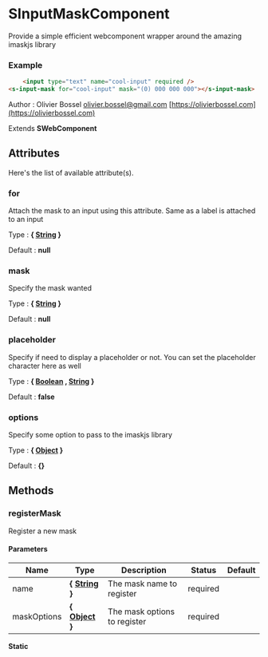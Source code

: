 # SInputMaskComponent

Provide a simple efficient webcomponent wrapper around the amazing imaskjs library

### Example
```html
	<input type="text" name="cool-input" required />
<s-input-mask for="cool-input" mask="(0) 000 000 000"></s-input-mask>
```
Author : Olivier Bossel [olivier.bossel@gmail.com](mailto:olivier.bossel@gmail.com) [https://olivierbossel.com](https://olivierbossel.com)

Extends **SWebComponent**




## Attributes

Here's the list of available attribute(s).

### for

Attach the mask to an input using this attribute. Same as a label is attached to an input

Type : **{ [String](https://developer.mozilla.org/fr/docs/Web/JavaScript/Reference/Objets_globaux/String) }**

Default : **null**


### mask

Specify the mask wanted

Type : **{ [String](https://developer.mozilla.org/fr/docs/Web/JavaScript/Reference/Objets_globaux/String) }**

Default : **null**


### placeholder

Specify if need to display a placeholder or not. You can set the placeholder character here as well

Type : **{ [Boolean](https://developer.mozilla.org/fr/docs/Web/JavaScript/Reference/Objets_globaux/Boolean) , [String](https://developer.mozilla.org/fr/docs/Web/JavaScript/Reference/Objets_globaux/String) }**

Default : **false**


### options

Specify some option to pass to the imaskjs library

Type : **{ [Object](https://developer.mozilla.org/fr/docs/Web/JavaScript/Reference/Objets_globaux/Object) }**

Default : **{}**




## Methods


### registerMask

Register a new mask


#### Parameters
Name  |  Type  |  Description  |  Status  |  Default
------------  |  ------------  |  ------------  |  ------------  |  ------------
name  |  **{ [String](https://developer.mozilla.org/fr/docs/Web/JavaScript/Reference/Objets_globaux/String) }**  |  The mask name to register  |  required  |
maskOptions  |  **{ [Object](https://developer.mozilla.org/fr/docs/Web/JavaScript/Reference/Objets_globaux/Object) }**  |  The mask options to register  |  required  |

**Static**
